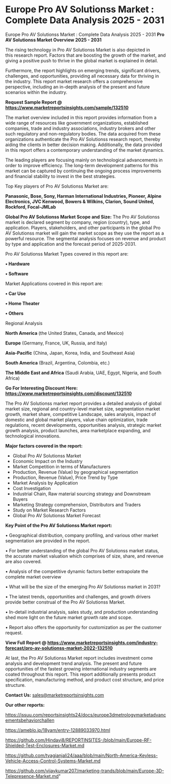 # Europe Pro AV Solutionss Market : Complete Data Analysis 2025 - 2031
Europe Pro AV Solutionss Market : Complete Data Analysis 2025 - 2031
<Strong> Pro AV Solutionss Market Overview 2025 - 2031</strong>

The rising technology in Pro AV Solutionss Market is also depicted in this research report. Factors that are boosting the growth of the market, and giving a positive push to thrive in the global market is explained in detail.

Furthermore, the report highlights on emerging trends, significant drivers, challenges, and opportunities, providing all necessary data for thriving in the industry. This report market research offers a comprehensive perspective, including an in-depth analysis of the present and future scenarios within the industry.

<strong>Request Sample Report @ <a href=https://www.marketreportsinsights.com/sample/132510>https://www.marketreportsinsights.com/sample/132510</a></strong>

The market overview included in this report provides information from a wide range of resources like government organizations, established companies, trade and industry associations, industry brokers and other such regulatory and non-regulatory bodies. The data acquired from these organizations authenticate the Pro AV Solutionss research report, thereby aiding the clients in better decision making. Additionally, the data provided in this report offers a contemporary understanding of the market dynamics.

The leading players are focusing mainly on technological advancements in order to improve efficiency. The long-term development patterns for this market can be captured by continuing the ongoing process improvements and financial stability to invest in the best strategies.

Top Key players of Pro AV Solutionss Market are:

<strong>Panasonic, Bose, Sony, Harman International Industries, Pioneer, Alpine Electronics, JVC Kenwood, Bowers & Wilkins, Clarion, Sound United, Rockford, Focal-JMLab</strong>

<strong><b>Global Pro AV Solutionss Market Scope and Size:</b></strong>
The Pro AV Solutionss market is declared segment by company, region (country), type, and application. Players, stakeholders, and other participants in the global Pro AV Solutionss market will gain the market scope as they use the report as a powerful resource. The segmental analysis focuses on revenue and product by type and application and the forecast period of 2025-2031.

Pro AV Solutionss Market Types covered in this report are:

<strong>• Hardware

• Software</strong>

Market Applications covered in this report are:

<strong>• Car Use

• Home Theater

• Others</strong> 

Regional Analysis

<strong>North America</strong> (the United States, Canada, and Mexico)

<strong>Europe</strong> (Germany, France, UK, Russia, and Italy)

<strong>Asia-Pacific</strong> (China, Japan, Korea, India, and Southeast Asia)

<strong>South America</strong> (Brazil, Argentina, Colombia, etc.)

<strong>The Middle East and Africa</strong> (Saudi Arabia, UAE, Egypt, Nigeria, and South Africa)

<strong>Go For Interesting Discount Here: <a href=https://www.marketreportsinsights.com/discount/132510>https://www.marketreportsinsights.com/discount/132510</a></strong>

The Pro AV Solutionss market report provides a detailed analysis of global market size, regional and country-level market size, segmentation market growth, market share, competitive Landscape, sales analysis, impact of domestic and global market players, value chain optimization, trade regulations, recent developments, opportunities analysis, strategic market growth analysis, product launches, area marketplace expanding, and technological innovations.

<strong><b>Major factors covered in the report:</b></strong>
<ul>
  <li>Global Pro AV Solutionss Market </li>
  <li>Economic Impact on the Industry</li>
  <li>Market Competition in terms of Manufacturers</li>
  <li>Production, Revenue (Value) by geographical segmentation</li>
  <li>Production, Revenue (Value), Price Trend by Type</li>
  <li>Market Analysis by Application</li>
  <li>Cost Investigation</li>
  <li>Industrial Chain, Raw material sourcing strategy and Downstream Buyers</li>
  <li>Marketing Strategy comprehension, Distributors and Traders</li>
  <li>Study on Market Research Factors</li>
  <li>Global Pro AV Solutionss Market Forecast</li>
</ul>

<strong><b>Key Point of the Pro AV Solutionss Market report:</b></strong>

• Geographical distribution, company profiling, and various other market segmentation are provided in the report.

• For better understanding of the global Pro AV Solutionss market status, the accurate market valuation which comprises of size, share, and revenue are also covered.

• Analysis of the competitive dynamic factors better extrapolate the complete market overview

• What will be the size of the emerging Pro AV Solutionss market in 2031?

• The latest trends, opportunities and challenges, and growth drivers provide better construal of the Pro AV Solutionss Market.

• In-detail industrial analysis, sales study, and production understanding shed more light on the future market growth rate and scope.

• Report also offers the opportunity for customization as per the customer request.

<strong><b>View Full Report @ <a href=https://www.marketreportsinsights.com/industry-forecast/pro-av-solutionss-market-2022-132510>https://www.marketreportsinsights.com/industry-forecast/pro-av-solutionss-market-2022-132510</a></b></strong>


At last, the Pro AV Solutionss Market report includes investment come analysis and development trend analysis. The present and future opportunities of the fastest growing international industry segments are coated throughout this report. This report additionally presents product specification, manufacturing method, and product cost structure, and price structure.

<strong>Contact Us:</strong>
sales@marketreportsinsights.com

<strong>Our other reports:</strong>

<a href=https://issuu.com/reportsinsights24/docs/europe3dmetrologymarketadvancementsbehaviorchallen>https://issuu.com/reportsinsights24/docs/europe3dmetrologymarketadvancementsbehaviorchallen</a>

<a href=https://ameblo.jp/18yam/entry-12889033970.html>https://ameblo.jp/18yam/entry-12889033970.html</a>

<a href=https://github.com/Hindavi8/REPORTINSITES-/blob/main/Europe-RF-Shielded-Test-Enclosures-Market.md>https://github.com/Hindavi8/REPORTINSITES-/blob/main/Europe-RF-Shielded-Test-Enclosures-Market.md</a>

<a href=https://github.com/tyagianjali24/aaa/blob/main/North-America-Keyless-Vehicle-Access-Control-Systems-Market.md>https://github.com/tyagianjali24/aaa/blob/main/North-America-Keyless-Vehicle-Access-Control-Systems-Market.md</a>

<a href=https://github.com/vijaykumar207/marketing-trands/blob/main/Europe-3D-Telepresence-Market.md>https://github.com/vijaykumar207/marketing-trands/blob/main/Europe-3D-Telepresence-Market.md</a>"
